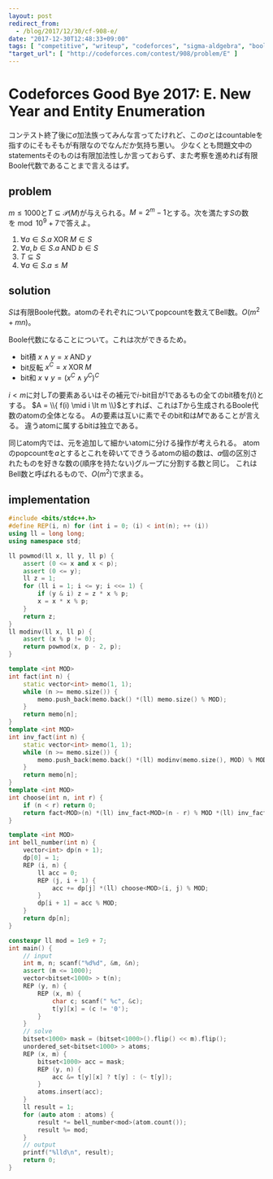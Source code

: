 ```yaml
---
layout: post
redirect_from:
  - /blog/2017/12/30/cf-908-e/
date: "2017-12-30T12:48:33+09:00"
tags: [ "competitive", "writeup", "codeforces", "sigma-aldgebra", "boolean-aldgebra", "bell-number", "combinatorics" ]
"target_url": [ "http://codeforces.com/contest/908/problem/E" ]
---
```


# Codeforces Good Bye 2017: E. New Year and Entity Enumeration

コンテスト終了後に$\sigma$加法族ってみんな言ってたけれど、この$\sigma$とはcountableを指すのにそもそもが有限なのでなんだか気持ち悪い。
少なくとも問題文中のstatementsそのものは有限加法性しか言っておらず、また考察を進めれば有限Boole代数であることまで言えるはず。

## problem

$m \le 1000$と$T \subseteq \mathcal{P}(M)$が与えられる。$M = 2^m - 1$とする。次を満たす$S$の数を$\bmod 10^9 + 7$で答えよ。

1.  $\forall a \in S. a \; \mathrm{XOR} \; M \in S$
2.  $\forall a, b \in S. a \; \mathrm{AND} \; b \in S$
3.  $T \subseteq S$
4.  $\forall a \in S. a \le M$

## solution

$S$は有限Boole代数。atomのそれぞれについてpopcountを数えてBell数。$O(m^2 + mn)$。

Boole代数になることについて。これは次ができるため。

-   bit積 $x \wedge y = x \; \mathrm{AND} \; y$
-   bit反転 $x^C = x \; \mathrm{XOR} \; M$
-   bit和 $x \vee y = (x^C \wedge y^C)^C$

$i \lt m$に対し$T$の要素あるいはその補元で$i$-bit目が$1$であるもの全てのbit積を$f(i)$とする。
$A = \\{ f(i) \mid i \lt m \\}$とすれば、これは$T$から生成されるBoole代数のatomの全体となる。
$A$の要素は互いに素でそのbit和は$M$であることが言える。
違うatomに属するbitは独立である。

同じatom内では、元を追加して細かいatomに分ける操作が考えられる。
atomのpopcountを$a$とするとこれを砕いてできうるatomの組の数は、$a$個の区別されたものを好きな数の(順序を持たない)グループに分割する数と同じ。
これはBell数と呼ばれるもので、$O(m^2)$で求まる。

## implementation

``` c++
#include <bits/stdc++.h>
#define REP(i, n) for (int i = 0; (i) < int(n); ++ (i))
using ll = long long;
using namespace std;

ll powmod(ll x, ll y, ll p) {
    assert (0 <= x and x < p);
    assert (0 <= y);
    ll z = 1;
    for (ll i = 1; i <= y; i <<= 1) {
        if (y & i) z = z * x % p;
        x = x * x % p;
    }
    return z;
}
ll modinv(ll x, ll p) {
    assert (x % p != 0);
    return powmod(x, p - 2, p);
}

template <int MOD>
int fact(int n) {
    static vector<int> memo(1, 1);
    while (n >= memo.size()) {
        memo.push_back(memo.back() *(ll) memo.size() % MOD);
    }
    return memo[n];
}
template <int MOD>
int inv_fact(int n) {
    static vector<int> memo(1, 1);
    while (n >= memo.size()) {
        memo.push_back(memo.back() *(ll) modinv(memo.size(), MOD) % MOD);
    }
    return memo[n];
}
template <int MOD>
int choose(int n, int r) {
    if (n < r) return 0;
    return fact<MOD>(n) *(ll) inv_fact<MOD>(n - r) % MOD *(ll) inv_fact<MOD>(r) % MOD;
}

template <int MOD>
int bell_number(int n) {
    vector<int> dp(n + 1);
    dp[0] = 1;
    REP (i, n) {
        ll acc = 0;
        REP (j, i + 1) {
            acc += dp[j] *(ll) choose<MOD>(i, j) % MOD;
        }
        dp[i + 1] = acc % MOD;
    }
    return dp[n];
}

constexpr ll mod = 1e9 + 7;
int main() {
    // input
    int m, n; scanf("%d%d", &m, &n);
    assert (m <= 1000);
    vector<bitset<1000> > t(n);
    REP (y, n) {
        REP (x, m) {
            char c; scanf(" %c", &c);
            t[y][x] = (c != '0');
        }
    }
    // solve
    bitset<1000> mask = (bitset<1000>().flip() << m).flip();
    unordered_set<bitset<1000> > atoms;
    REP (x, m) {
        bitset<1000> acc = mask;
        REP (y, n) {
            acc &= t[y][x] ? t[y] : (~ t[y]);
        }
        atoms.insert(acc);
    }
    ll result = 1;
    for (auto atom : atoms) {
        result *= bell_number<mod>(atom.count());
        result %= mod;
    }
    // output
    printf("%lld\n", result);
    return 0;
}
```
